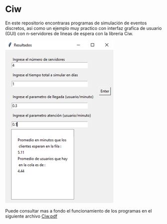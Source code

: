 # Ciw
En este repositorio encontraras programas de simulación de eventos discretos, asi como un ejemplo muy practico con interfaz grafica de usuario (GUI) con n-servidores de lineas de espera con la libreria Ciw.

![Image text](https://github.com/OsvaldoYa22/Ciw/blob/main/Captura02.PNG)

Puede consultar mas a fondo el funcionamiento de los programas en el siguiente archivo [Ciw.pdf](https://drive.google.com/file/d/1w9887JvFKDoik8pYWmqQjP0H-_FlJ6tP/view?usp=sharing)
